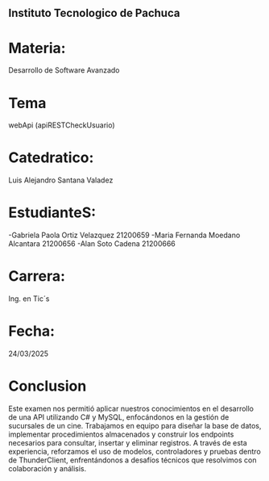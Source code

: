 ## Instituto Tecnologico de Pachuca

# Materia:
Desarrollo de Software Avanzado

# Tema
webApi (apiRESTCheckUsuario)

# Catedratico:
Luis Alejandro Santana Valadez

# EstudianteS:
-Gabriela Paola Ortiz Velazquez 21200659
-Maria Fernanda Moedano Alcantara 21200656
-Alan Soto Cadena 21200666


# Carrera:
Ing. en Tic´s

# Fecha:
24/03/2025

# Conclusion
Este examen nos permitió aplicar nuestros conocimientos en el desarrollo de una API utilizando C# y MySQL, enfocándonos en la gestión de sucursales de un cine. Trabajamos en equipo para diseñar la base de datos, implementar procedimientos almacenados y construir los endpoints necesarios para consultar, insertar y eliminar registros. A través de esta experiencia, reforzamos el uso de modelos, controladores y pruebas dentro de ThunderClient, enfrentándonos a desafíos técnicos que resolvimos con colaboración y análisis.